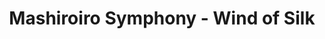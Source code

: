 --- 
title: "Mashiroiro Symphony - Wind of Silk"
publishdate: "2019-7-3T16:48:46+02:00"
src: "https://365manga.net/manga/mashiroiro-symphony-wind-of-silk"
image: "https://data.365manga.net/images/thumbnails/15846-mashiroiro-symphony-wind-of-silk.jpg"
description: "This is a story related to the Mashiroiro Symphony manga and visual novel game. An all-girl's school is preparing to consolidate with another nearby school, which will make them co-ed. Uryuu Shingo is chosen to be a male 'test student' at the girl's school before they officially merge in the following year. Though there was initially some opposition by the female student body, many of them have grown to like…"
---